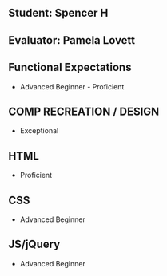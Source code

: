 ## Student: Spencer H
## Evaluator: Pamela Lovett

## Functional Expectations

* Advanced Beginner - Proficient  

## COMP RECREATION / DESIGN

* Exceptional  

## HTML

* Proficient  

## CSS
  
* Advanced Beginner  

## JS/jQuery

* Advanced Beginner  
